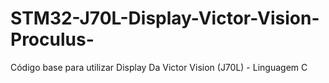 # STM32-J70L-Display-Victor-Vision-Proculus-
Código base para utilizar Display Da Victor Vision (J70L) - Linguagem C
